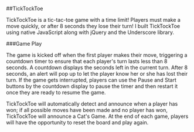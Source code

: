 ##TickTockToe

TickTockToe is a tic-tac-toe game with a time limit! Players must make a move quickly, or after 8 seconds they lose their turn! I built TickTockToe using native JavaScript along with jQuery and the Underscore library.

###Game Play

The game is kicked off when the first player makes their move, triggering a countdown timer to ensure that each player's turn lasts less than 8 seconds. A countdown displays the seconds left in the current turn. After 8 seconds, an alert will pop up to let the player know her or she has lost their turn. If the game gets interrupted, players can use the Pause and Start buttons by the countdown display to pause the timer and then restart it once they are ready to resume the game.

TickTockToe will automatically detect and announce when a player has won; if all possible moves have been made and no player has won, TickTockToe will announce a Cat's Game. At the end of each game, players will have the opportunity to reset the board and play again.
